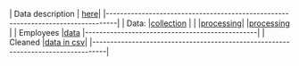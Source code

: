 | Data description | [here]([text](../../src/layoff_dataset_overview.md))|
|---------------------------------------------------------------------------------|
| Data: |[collection]([text](../../src/parcer.py))  |
|       |[processing]([text](../../src/emploees.py))|
        |[processing]([text](../../src/emploees.py))
|
| Employees |[data]([text](../../src/emploees.py))
|------------------------------------------------|
| Cleaned |[data in csv]([text](../../src/cleaned_tech_layoffs_data.csv))|
|----------------------------------------------------------------------------------|